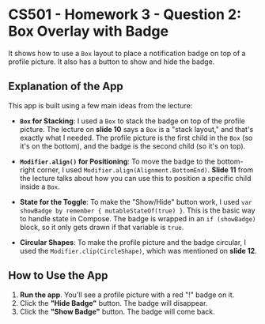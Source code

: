 # CS501 - Homework 3 - Question 2: Box Overlay with Badge

It shows how to use a `Box` layout to place a notification badge on top of a profile picture. It also has a button to show and hide the badge.



## Explanation of the App

This app is built using a few main ideas from the lecture:

* **`Box` for Stacking**: I used a `Box` to stack the badge on top of the profile picture. The lecture on **slide 10** says a `Box` is a "stack layout," and that's exactly what I needed. The profile picture is the first child in the `Box` (so it's on the bottom), and the badge is the second child (so it's on top).

* **`Modifier.align()` for Positioning**: To move the badge to the bottom-right corner, I used `Modifier.align(Alignment.BottomEnd)`. **Slide 11** from the lecture talks about how you can use this to position a specific child inside a `Box`.

* **State for the Toggle**: To make the "Show/Hide" button work, I used `var showBadge by remember { mutableStateOf(true) }`. This is the basic way to handle state in Compose. The badge is wrapped in an `if (showBadge)` block, so it only gets drawn if that variable is `true`.

* **Circular Shapes**: To make the profile picture and the badge circular, I used the `Modifier.clip(CircleShape)`, which was mentioned on **slide 12**.

## How to Use the App

1.  **Run the app**. You'll see a profile picture with a red "!" badge on it.
2.  Click the **"Hide Badge"** button. The badge will disappear.
3.  Click the **"Show Badge"** button. The badge will come back.
